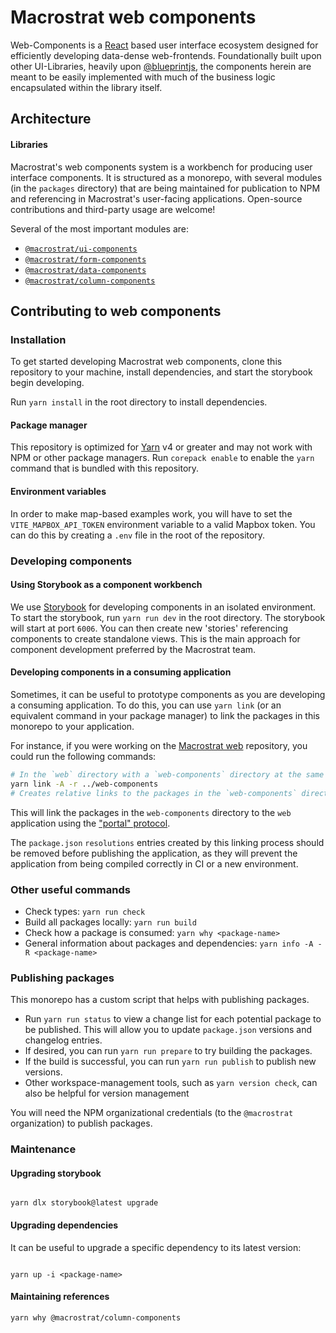 # Macrostrat web components

Web-Components is a [React](https://reactjs.org/) based user interface ecosystem
designed for efficiently developing data-dense web-frontends. Foundationally
built upon other UI-Libraries, heavily upon
[@blueprintjs](https://github.com/palantir/blueprint), the components herein are
meant to be easily implemented with much of the business logic encapsulated
within the library itself.

## Architecture

#### Libraries

Macrostrat's web components system is a workbench for producing user interface
components. It is structured as a monorepo, with several modules (in the
`packages` directory) that are being maintained for publication to NPM and
referencing in Macrostrat's user-facing applications. Open-source contributions
and third-party usage are welcome!

Several of the most important modules are:

- [`@macrostrat/ui-components`](https://www.npmjs.com/package/@macrostrat/ui-components)
- [`@macrostrat/form-components`](https://www.npmjs.com/package/@macrostrat/form-components)
- [`@macrostrat/data-components`](https://www.npmjs.com/package/@macrostrat/data-components)
- [`@macrostrat/column-components`](https://www.npmjs.com/package/@macrostrat/column-components)

## Contributing to web components

### Installation

To get started developing Macrostrat web components, clone this repository to
your machine, install dependencies, and start the storybook begin developing.

Run `yarn install` in the root directory to install dependencies.

#### Package manager

This repository is optimized for [Yarn](https://yarnpkg.com/) v4 or greater and
may not work with NPM or other package managers. Run `corepack enable` to enable
the `yarn` command that is bundled with this repository.

#### Environment variables

In order to make map-based examples work, you will have to set the
`VITE_MAPBOX_API_TOKEN` environment variable to a valid Mapbox token. You can do
this by creating a `.env` file in the root of the repository.

### Developing components

#### Using Storybook as a component workbench

We use [Storybook](https://storybook.js.org/) for developing components in an
isolated environment. To start the storybook, run `yarn run dev` in the root
directory. The storybook will start at port `6006`. You can then create new
'stories' referencing components to create standalone views. This is the main
approach for component development preferred by the Macrostrat team.

#### Developing components in a consuming application

Sometimes, it can be useful to prototype components as you are developing a
consuming application. To do this, you can use `yarn link` (or an equivalent
command in your package manager) to link the packages in this monorepo to your
application.

For instance, if you were working on the
[Macrostrat web](https://github.com/UW-Macrostrat/web) repository, you could run
the following commands:

```sh
# In the `web` directory with a `web-components` directory at the same level
yarn link -A -r ../web-components
# Creates relative links to the packages in the `web-components` directory
```

This will link the packages in the `web-components` directory to the `web`
application using the ["portal" protocol](https://yarnpkg.com/protocol/portal).

The `package.json` `resolutions` entries created by this linking process should
be removed before publishing the application, as they will prevent the
application from being compiled correctly in CI or a new environment.

### Other useful commands

- Check types: `yarn run check`
- Build all packages locally: `yarn run build`
- Check how a package is consumed: `yarn why <package-name>`
- General information about packages and dependencies:
  `yarn info -A -R <package-name>`

### Publishing packages

This monorepo has a custom script that helps with publishing packages.

- Run `yarn run status` to view a change list for each potential package to be
  published. This will allow you to update `package.json` versions and changelog
  entries.
- If desired, you can run `yarn run prepare` to try building the packages.
- If the build is successful, you can run `yarn run publish` to publish new
  versions.
- Other workspace-management tools, such as `yarn version check`, can also be
  helpful for version management

You will need the NPM organizational credentials (to the `@macrostrat`
organization) to publish packages.

### Maintenance

#### Upgrading storybook

```

yarn dlx storybook@latest upgrade

```

#### Upgrading dependencies

It can be useful to upgrade a specific dependency to its latest version:

```

yarn up -i <package-name>

```

#### Maintaining references

```sh
yarn why @macrostrat/column-components
```
